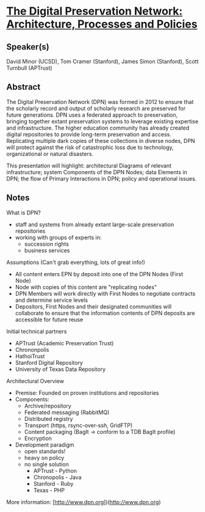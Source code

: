 [The Digital Preservation Network: Architecture, Processes and Policies](http://or2013.net/sessions/digital-preservation-network-architecture-processes-and-policies)
===

Speaker(s)
---

David Minor (UCSD), Tom Cramer (Stanford), James Simon (Stanford), Scott Turnbull (APTrust)

Abstract
---

The Digital Preservation Network (DPN) was formed in 2012 to ensure that the scholarly record and output of scholarly research are preserved for future generations. DPN uses a federated approach to preservation, bringing together extant preservation systems to leverage existing expertise and infrastructure. The higher education community has already created digital repositories to provide long-term preservation and access. Replicating multiple dark copies of these collections in diverse nodes, DPN will protect against the risk of catastrophic loss due to technology, organizational or natural disasters.

This presentation will highlight: architectural Diagrams of relevant infrastructure; system Components of the DPN Nodes; data Elements in DPN; the flow of Primary Interactions in DPN; policy and operational issues.

Notes
---

What is DPN?

* staff and systems from already extant large-scale preservation repositories
* working with groups of experts in:
  * succession rights
  * business services

Assumptions
(Can't grab everything, lots of great info!)

* All content enters EPN by deposit into one of the DPN Nodes (First Node)
* Node with copies of this content are "replicating nodes"
* DPN Members will work directly with First Nodes to negotiate contracts and determine service levels
* Depositors, First Nodes and their designated communities will collaborate to ensure that the information contents of DPN deposits are accessible for future reuse

Initial technical partners

* APTrust (Academic Preservation Trust)
* Chrononpolis
* HathoiTrust
* Stanford Digital Repository
* University of Texas Data Repository

Architectural Overview

* Premise: Founded on proven institutions and repositories
* Components:
  * Archive/repository
  * Federated messaging (RabbitMQ)
  * Distributed registry
  * Transport (https, rsync-over-ssh, GridFTP)
  * Content packaging (BagIt -> conform to a TDB BagIt profile)
  * Encryption
* Development paradigm
  * open standards!
  * heavy on policy
  * no single solution
    * APTrust - Python
    * Chronopolis - Java
    * Stanford - Ruby
    * Texas - PHP

More information: [http://www.dpn.org])(http://www.dpn.org)
